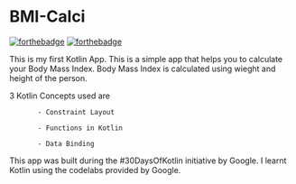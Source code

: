 # BMI-Calci

[![forthebadge](https://forthebadge.com/images/badges/built-with-love.svg)](https://forthebadge.com)
[![forthebadge](https://forthebadge.com/images/badges/built-for-android.svg)](https://forthebadge.com)

This is my first Kotlin App. This is a simple app that helps you to calculate your Body Mass Index. Body Mass Index is calculated using wieght and height of the person.

3 Kotlin Concepts used are 

           - Constraint Layout 
                   
           - Functions in Kotlin
           
           - Data Binding
          
This app was built during the #30DaysOfKotlin initiative by Google. I learnt Kotlin using the codelabs provided by Google.            
           
